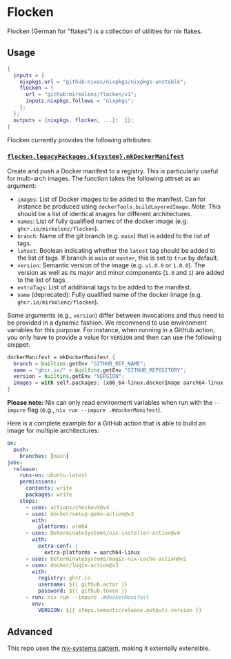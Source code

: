 # Flocken

Flocken (German for "flakes") is a collection of utilities for nix flakes.

## Usage

```nix
{
  inputs = {
    nixpkgs.url = "github:nixos/nixpkgs/nixpkgs-unstable";
    flocken = {
      url = "github:mirkolenz/flocken/v1";
      inputs.nixpkgs.follows = "nixpkgs";
    };
  };
  outputs = {nixpkgs, flocken, ...}:  {};
}
```

Flocken currently provides the following attributes:

### [`flocken.legacyPackages.${system}.mkDockerManifest`](./src/docker-manifest.nix)

Create and push a Docker manifest to a registry.
This is particularly useful for multi-arch images.
The function takes the following attrset as an argument:

- `images`: List of Docker images to be added to the manifest. Can for instance be produced using `dockerTools.buildLayeredImage`. _Note:_ This should be a list of identical images for different architectures.
- `names`: List of fully qualified names of the docker image (e.g. `ghcr.io/mirkolenz/flocken`).
- `branch`: Name of the git branch (e.g. `main`) that is added to the list of tags.
- `latest`: Boolean indicating whether the `latest` tag should be added to the list of tags. If branch is `main` or `master`, this is set to `true` by default.
- `version`: Semantic version of the image (e.g. `v1.0.0` or `1.0.0`). The version as well as its major and minor components (`1.0` and `1`) are added to the list of tags.
- `extraTags`: List of additional tags to be added to the manifest.
- `name` (deprecated): Fully qualified name of the docker image (e.g. `ghcr.io/mirkolenz/flocken`).

Some arguments (e.g., `version`) differ between invocations and thus need to be provided in a dynamic fashion.
We recommend to use environment variables for this purpose.
For instance, when running in a GitHub action, you only have to provide a value for `VERSION` and then can use the following snippet:

```nix
dockerManifest = mkDockerManifest {
  branch = builtins.getEnv "GITHUB_REF_NAME";
  name = "ghcr.io/" + builtins.getEnv "GITHUB_REPOSITORY";
  version = builtins.getEnv "VERSION";
  images = with self.packages; [x86_64-linux.dockerImage aarch64-linux.dockerImage];
}
```

**Please note:** Nix can only read environment variables when run with the `--impure` flag (e.g., `nix run --impure .#dockerManifest`).

Here is a complete example for a GitHub action that is able to build an image for multiple architectures:

```yaml
on:
  push:
    branches: [main]
jobs:
  release:
    runs-on: ubuntu-latest
    permissions:
      contents: write
      packages: write
    steps:
      - uses: actions/checkout@v4
      - uses: docker/setup-qemu-action@v3
        with:
          platforms: arm64
      - uses: DeterminateSystems/nix-installer-action@v4
        with:
          extra-conf: |
            extra-platforms = aarch64-linux
      - uses: DeterminateSystems/magic-nix-cache-action@v2
      - uses: docker/login-action@v3
        with:
          registry: ghcr.io
          username: ${{ github.actor }}
          password: ${{ github.token }}
      - run: nix run --impure .#dockerManifest
        env:
          VERSION: ${{ steps.semanticrelease.outputs.version }}
```

## Advanced

This repo uses the [nix-systems pattern](https://github.com/nix-systems/nix-systems), making it externally extensible.
